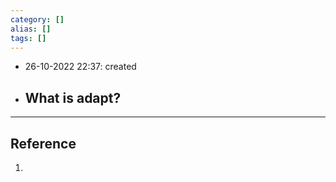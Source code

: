 ```yaml
---
category: []
alias: []
tags: []
---
```


- 26-10-2022 22:37: created

- What is adapt?
	- 


---
## Reference

1. 